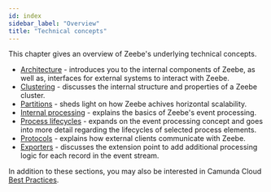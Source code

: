 ```yaml
---
id: index
sidebar_label: "Overview"
title: "Technical concepts"
---
```


This chapter gives an overview of Zeebe's underlying technical concepts.

- [Architecture](architecture.md) - introduces you to the internal components of Zeebe, as well as, interfaces for external systems to interact with Zeebe.
- [Clustering](clustering.md) - discusses the internal structure and properties of a Zeebe cluster.
- [Partitions](partitions.md) - sheds light on how Zeebe achives horizontal scalability.
- [Internal processing](internal-processing.md) - explains the basics of Zeebe's event processing.
- [Process lifecycles](process-lifecycles.md) - expands on the event processing concept and goes into more detail regarding the lifecycles of selected process elements.
- [Protocols](protocols.md) - explains how external clients communicate with Zeebe.
- [Exporters](exporters.md) - discusses the extension point to add additional processing logic for each record in the event stream.


In addition to these sections, you may also be interested in Camunda Cloud [Best Practices](././product-manuals/best-practices.md).
